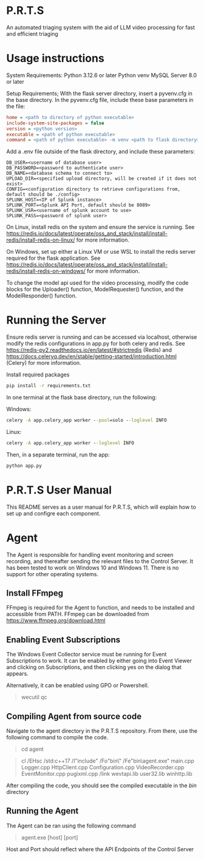 # P.R.T.S
An automated triaging system with the aid of LLM video processing for fast and efficient triaging

# Usage instructions
System Requirements:
Python 3.12.6 or later
Python venv
MySQL Server 8.0 or later

Setup Requirements;
With the flask server directory, insert a pyvenv.cfg in the base directory. 
In the pyvenv.cfg file, include these base parameters in the file:
```.cfg
home = <path to directory of python executable>
include-system-site-packages = false
version = <python version>
executable = <path of python executable>
command = <path of python executable> -m venv <path to flask directory>
```
Add a .env file outside of the flask directory, and include these parameters:
```.env
DB_USER=<username of database user>
DB_PASSWORD=<password to authenticate user>
DB_NAME=<database schema to connect to>
UPLOAD_DIR=<specified upload directory, will be created if it does not exist>
CONFIG=<configuration directory to retrieve configurations from, default should be ./config>
SPLUNK_HOST=<IP of Splunk instance>
SPLUNK_PORT=<Splunk API Port, default should be 8089>
SPLUNK_USR=<username of splunk account to use>
SPLUNK_PASS=<password of splunk user>
```
On Linux, install redis on the system and ensure the service is running.
See https://redis.io/docs/latest/operate/oss_and_stack/install/install-redis/install-redis-on-linux/ for more information.

On Windows, set up either a Linux VM or use WSL to install the redis server required for the flask application.
See https://redis.io/docs/latest/operate/oss_and_stack/install/install-redis/install-redis-on-windows/ for more information.

To change the model api used for the video processing, modify the code blocks for the Uploader() function, ModelRequester() function, and the ModelResponder() function. 

# Running the Server
Ensure redis server is running and can be accessed via localhost, otherwise modify the redis configurations in app.py for both celery and redis. 
See https://redis-py2.readthedocs.io/en/latest/#strictredis (Redis) and 
https://docs.celeryq.dev/en/stable/getting-started/introduction.html (Celery) for more information.

Install required packages
```cmd
pip install -r requirements.txt
```

In one terminal at the flask base directory, run the following:

Windows:
```cmd
celery -A app.celery_app worker --pool=solo --loglevel INFO
```
Linux:
```cmd
celery -A app.celery_app worker --loglevel INFO
```

Then, in a separate terminal, run the app:
```cmd
python app.py
```

# P.R.T.S User Manual

This README serves as a user manual for P.R.T.S, which will explain how to set up and configre each component.


# Agent

The Agent is responsible for handling event monitoring and screen recording, and thereafter sending the relevant files to the Control Server. It has been tested to work on Windows 10 and Windows 11. There is no support for other operating systems.

## Install FFmpeg

FFmpeg is required for the Agent to function, and needs to be installed and accessible from PATH. FFmpeg can be downloaded from https://www.ffmpeg.org/download.html
## Enabling Event Subscriptions

The Windows Event Collector service must be running for Event Subscriptions to work. It can be enabled by either going into Event Viewer and clicking on Subscriptions, and then clicking yes on the dialog that appears. 

Alternatively, it can be enabled using GPO or Powershell.
>wecutil qc

##  Compiling Agent from source code

Navigate to the agent directory in the P.R.T.S repository. From there, use the following command to compile the code.
> cd agent

>cl /EHsc /std:c++17 /I"include" /Fo"bin\\" /Fe"bin\\agent.exe" main.cpp Logger.cpp HttpClient.cpp Configuration.cpp VideoRecorder.cpp EventMonitor.cpp pugixml.cpp /link wevtapi.lib user32.lib winhttp.lib

After compiling the code, you should see the compiled executable in the *bin* directory
## Running the Agent

The Agent can be ran using the following command
>agent.exe [host] [port]

Host and Port should reflect where the API Endpoints of the Control Server


